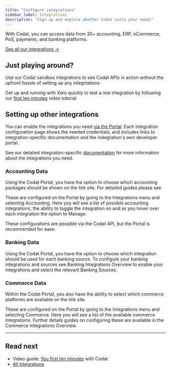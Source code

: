 ```yaml
---
title: "Configure integrations"
sidebar_label: Integrations
description: "Sign up and explore whether Codat suits your needs"
---
```


With Codat, you can access data from 30+ accounting, ERP, eCommerce, PoS, payments, and banking platforms.

[See all our integrations →](/integrations/all-integrations)

## Just playing around?

Use our Codat sandbox integrations to see Codat APIs in action without the upfront hassle of setting up any integrtations

Get up and running with Xero quickly to test a real integration by following our [first ten minutes](/introduction/first-ten-minutes) video tutorial.

## Setting up other integrations

You can enable the integrations you need [via the Portal](https://app.codat.io/settings). Each integration configuration page shows the needed credentials, and includes links to integration-specific documentation and the indegration's own developer portal.

See our detailed integration-specific [documentation](/integrations/all-integrations) for more information about the integrations you need.

### Accounting Data

Using the Codat Portal, you have the option to choose which accounting packages should be shown on the link site. For detailed guides please see

These are configured on the Portal by going to the Integrations menu and selecting Accounting. Here you will see a list of possible accounting integrations, the ability to toggle the integration on and as you hover over each integration the option to Manage.

These configurations are possible via the Codat API, but the Portal is recommended for ease.

### Banking Data

Using the Codat Portal, you have the option to choose which integration should be used for each banking source. To configure your banking integrations and sources see Banking Integrations Overview to enable your integrations and select the relevant Banking Sources.

### Commerce Data

Within the Codat Portal, you also have the ability to select which commerce platforms are available on the link site. 

These are configured on the Portal by going to the Integrations menu and selecting Commerce. Here you will see a list of the available commerce integrations. Further details guides on configuring these are available in the Commerce Integrations Overview.

---

## Read next

- Video guide: [You first ten minutes](/introduction/first-ten-minutes) with Codat
- [All integrations](/integrations/all-integrations)
